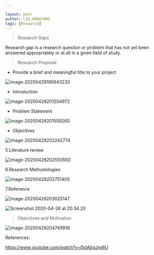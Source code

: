 ```yaml
---

layout: post
author: LIU,HONGYANG
tags: [Research]
---
```




> Research Gaps



Research gap is a research question or problem that has not yet been answered appropriately or at all in a given field of study.



> Research Proposal



- Provide a brief and meaningful title to your project

![image-20200426195943233](https://tva1.sinaimg.cn/large/007S8ZIlgy1ge7f4uveszj31l70u04mi.jpg)



- Introduction

![image-20200426201204972](https://tva1.sinaimg.cn/large/007S8ZIlgy1ge7fhkzcf3j31oe0u0naa.jpg)



- Problem Statement

![image-20200426201559260](https://tva1.sinaimg.cn/large/007S8ZIlgy1ge7fln397pj30xq0fcdk1.jpg)



- Objectives

![image-20200426202242774](https://tva1.sinaimg.cn/large/007S8ZIlgy1ge7fsn7otij30ya0f0gpi.jpg)



5.Literature review

![image-20200426202550592](https://tva1.sinaimg.cn/large/007S8ZIlgy1ge7fvwvg6dj31v00qw7hq.jpg)





6.Research Methodologies

![image-20200426202751405](https://tva1.sinaimg.cn/large/007S8ZIlgy1ge7fy0bi8qj31w60pcdrh.jpg)





7.Reference

![image-20200426203025147](https://tva1.sinaimg.cn/large/007S8ZIlgy1ge7g0norncj31u00jstj5.jpg)





![Screenshot 2020-04-26 at 20.34.20](https://tva1.sinaimg.cn/large/007S8ZIlgy1ge7g5covu8j30ts0zi1fu.jpg)



>  Objectives and Motivation



![image-20200426204749918](https://tva1.sinaimg.cn/large/007S8ZIlgy1ge7gis4mwqj30zg0kmjy9.jpg)





References:



https://www.youtube.com/watch?v=I5dAbqJrp6U